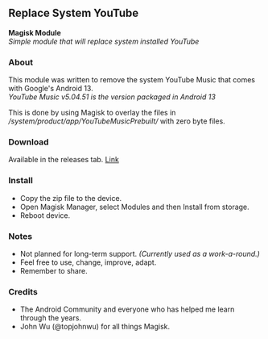 ## Replace System YouTube

**Magisk Module**<br>
_Simple module that will replace system installed YouTube_

### About
This module was written to remove the system YouTube Music that comes with Google's Android 13.<br>
_YouTube Music v5.04.51 is the version packaged in Android 13_

This is done by using Magisk to overlay the files in _/system/product/app/YouTubeMusicPrebuilt/_ with zero byte files.

### Download
Available in the releases tab. [Link](https://github.com/ipdev99/mModule_rsym/releases)

### Install
- Copy the zip file to the device.
- Open Magisk Manager, select Modules and then Install from storage.
- Reboot device.

### Notes
- Not planned for long-term support. _(Currently used as a work-a-round.)_
- Feel free to use, change, improve, adapt.
- Remember to share.

### Credits
- The Android Community and everyone who has helped me learn through the years.
- John Wu (@topjohnwu) for all things Magisk.
